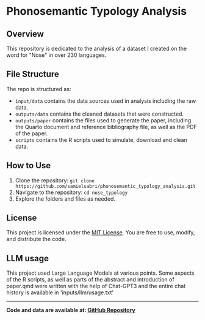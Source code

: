 # Phonosemantic Typology Analysis

## Overview

This repository is dedicated to the analysis of a dataset I created on the word for "Nose" in over 230 languages.

## File Structure

The repo is structured as:

-   `input/data` contains the data sources used in analysis including the raw data.
-   `outputs/data` contains the cleaned datasets that were constructed.
-   `outputs/paper` contains the files used to generate the paper, including the Quarto document and reference bibliography file, as well as the PDF of the paper. 
-   `scripts` contains the R scripts used to simulate, download and clean data.

## How to Use

1. Clone the repository: `git clone https://github.com/samielsabri/phonosemantic_typology_analysis.git`
2. Navigate to the repository: `cd nose_typology`
3. Explore the folders and files as needed.

## License

This project is licensed under the [MIT License](LICENSE). You are free to use, modify, and distribute the code.

## LLM usage

This project used Large Language Models at various points. Some aspects of the R scripts, as well as parts of the abstract and introduction of paper.qmd were written with the help of Chat-GPT3 and the entire chat history is available in 'inputs/llm/usage.txt'

---

**Code and data are available at: [GitHub Repository](https://github.com/samielsabri/phonosemantic_typology_analysis)**